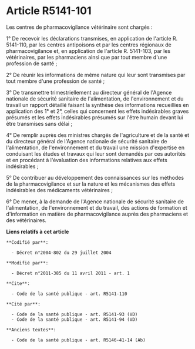 # Article R5141-101

Les centres de pharmacovigilance vétérinaire sont chargés : 

1° De recevoir les déclarations transmises, en application de l'article R. 5141-110, par les centres antipoisons et par les
centres régionaux de pharmacovigilance et, en application de l'article R. 5141-103, par les vétérinaires, par les pharmaciens
ainsi que par tout membre d'une profession de santé ; 

2° De réunir les informations de même nature qui leur sont transmises par tout membre d'une profession de santé ; 

3° De transmettre trimestriellement au directeur général de l'Agence nationale de sécurité sanitaire de l'alimentation, de
l'environnement et du travail un rapport détaillé faisant la synthèse des informations recueillies en application des 1° et
2°, celles qui concernent les effets indésirables graves présumés et les effets indésirables présumés sur l'être humain
devant lui être transmises sans délai ; 

4° De remplir auprès des ministres chargés de l'agriculture et de la santé et du directeur général de l'Agence nationale de
sécurité sanitaire de l'alimentation, de l'environnement et du travail une mission d'expertise en conduisant les études et
travaux qui leur sont demandés par ces autorités et en procédant à l'évaluation des informations relatives aux effets
indésirables ; 

5° De contribuer au développement des connaissances sur les méthodes de la pharmacovigilance et sur la nature et les
mécanismes des effets indésirables des médicaments vétérinaires ; 

6° De mener, à la demande de l'Agence nationale de sécurité sanitaire de l'alimentation, de l'environnement et du travail,
des actions de formation et d'information en matière de pharmacovigilance auprès des pharmaciens et des vétérinaires.

**Liens relatifs à cet article**

	**Codifié par**:

	  - Décret n°2004-802 du 29 juillet 2004

	**Modifié par**:

	  - Décret n°2011-385 du 11 avril 2011 - art. 1

	**Cite**:

	  - Code de la santé publique - art. R5141-110

	**Cité par**:

	  - Code de la santé publique - art. R5141-93 (VD)
	  - Code de la santé publique - art. R5141-94 (VD)

	**Anciens textes**:

	  - Code de la santé publique - art. R5146-41-14 (Ab)
